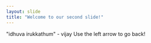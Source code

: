 ```yaml
---
layout: slide
title: "Welcome to our second slide!"
---
```

"idhuva irukkathum" - vijay
Use the left arrow to go back!
